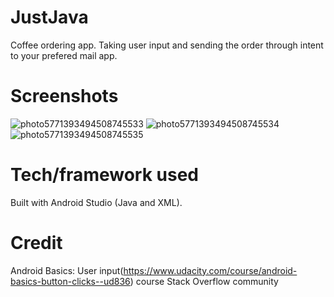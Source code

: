 # JustJava
Coffee ordering app. Taking user input and sending the order through intent to your prefered mail app. 

# Screenshots
![photo5771393494508745533](https://user-images.githubusercontent.com/66224658/95687425-db61ff80-0c03-11eb-8d7e-f98e8c38100c.jpg)
![photo5771393494508745534](https://user-images.githubusercontent.com/66224658/95687424-da30d280-0c03-11eb-8977-c1d75a79b02d.jpg)
![photo5771393494508745535](https://user-images.githubusercontent.com/66224658/95687422-d8ffa580-0c03-11eb-84b5-08fda523c25c.jpg)

# Tech/framework used
Built with Android Studio (Java and XML).

# Credit
Android Basics: User input(https://www.udacity.com/course/android-basics-button-clicks--ud836) course 
Stack Overflow community

